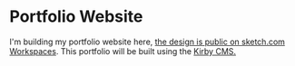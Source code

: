 # Portfolio Website
I'm building my portfolio website here, [the design is public on sketch.com Workspaces](https://sketch.cloud/s/aa00442a-f94b-4d3c-a3a6-17e4e83878c4). This portfolio will be built using the [Kirby CMS.](https://getkirby.com)